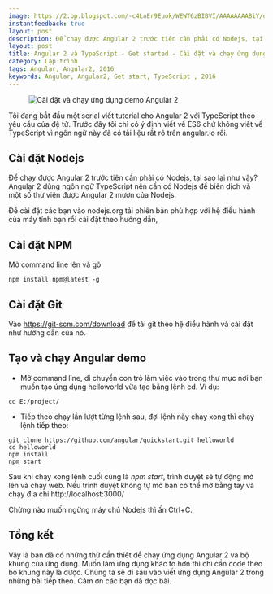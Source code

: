 ```yaml
---
image: https://2.bp.blogspot.com/-c4LnEr9Euok/WEWT6zBIBVI/AAAAAAAABiY/do5l9pATlbUxBzVU_q9IesrpNDRfODFogCLcB/s1600/angular.png
instantfeedback: true
layout: post
description: Để chạy được Angular 2 trước tiên cần phải có Nodejs, tại sao lại như vậy? Angular 2 dùng ngôn ngữ TypeScript nên cần có Nodejs để biên dịch và một số thư viện được Angular 2 mượn của Nodejs.
layout: post
title: Angular 2 và TypeScript - Get started - Cài đặt và chạy ứng dụng demo
category: Lập trình
tags: Angular, Angular2, 2016
keywords: Angular, Angular2, Get start, TypeScript , 2016
---
```


<figure><img src="https://4.bp.blogspot.com/-vpu83W2dQNM/WE2E7ZuwFQI/AAAAAAAABi8/qm-KFc3WmQYLNJh0FZBvVw2yjS-4WMkhgCLcB/s640/angular2typescript.jpg" alt="Cài đặt và chạy ứng dụng demo Angular 2" title="Cài đặt và chạy ứng dụng demo Angular 2"></figure>

Tôi đang bắt đầu một serial viết tutorial cho Angular 2 với TypeScript theo yêu cầu của đệ tử. Trước đây tôi chỉ có ý định viết về ES6 chứ không viết về TypeScript vì ngôn ngữ này đã có tài liệu rất rõ trên angular.io rồi.

## Cài đặt Nodejs

Để chạy được Angular 2 trước tiên cần phải có Nodejs, tại sao lại như vậy? Angular 2 dùng ngôn ngữ TypeScript nên cần có Nodejs để biên dịch và một số thư viện được Angular 2 mượn của Nodejs.

Để cài đặt các bạn vào nodejs.org tải phiên bản phù hợp với hệ điều hành của máy tính bạn rồi cài đặt theo hướng dẫn,

## Cài đặt NPM

Mở command line lên và gõ

```
npm install npm@latest -g
```

## Cài đặt Git

Vào https://git-scm.com/download để tải git theo hệ điều hành và cài đặt như hướng dẫn của nó.

## Tạo và chạy Angular demo

- Mở command line, di chuyển con trỏ làm việc vào trong thư mục nơi bạn muốn tạo ứng dụng helloworld vừa tạo bằng lệnh cd. Ví dụ:

```
cd E:/project/
```

- Tiếp theo chạy lần lượt từng lệnh sau, đợi lệnh này chạy xong thì chạy lệnh tiếp theo:

```
git clone https://github.com/angular/quickstart.git helloworld
cd helloworld
npm install
npm start
```

Sau khi chạy xong lệnh cuối cùng là *npm start*,  trình duyệt sẽ tự động mở lên và chạy web. Nếu trình duyệt không tự mở bạn có thể mở bằng tay và chạy địa chỉ http://localhost:3000/

Chừng nào muốn ngừng máy chủ Nodejs thì ấn Ctrl+C. 

## Tổng kết

Vậy là bạn đã có những thứ cần thiết để chạy ứng dụng Angular 2 và bộ khung của ứng dụng. Muốn làm ứng dụng khác to hơn thì chỉ cần code theo bộ khung này là được. Chúng ta sẽ đi sâu vào viết ứng dụng Angular 2 trong những bài tiếp theo. Cảm ơn các bạn đã đọc bài.